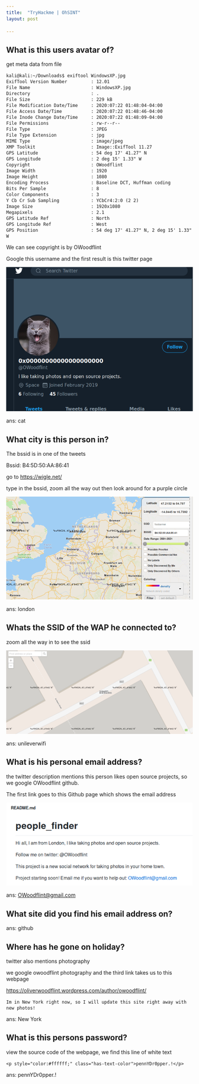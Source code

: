 ```yaml
---
title:  "TryHackme | OhSINT"
layout: post

---
```


## What is this users avatar of?

get meta data from file

```console
kali@kali:~/Downloads$ exiftool WindowsXP.jpg 
ExifTool Version Number         : 12.01
File Name                       : WindowsXP.jpg
Directory                       : .
File Size                       : 229 kB
File Modification Date/Time     : 2020:07:22 01:48:04-04:00
File Access Date/Time           : 2020:07:22 01:48:46-04:00
File Inode Change Date/Time     : 2020:07:22 01:48:09-04:00
File Permissions                : rw-r--r--
File Type                       : JPEG
File Type Extension             : jpg
MIME Type                       : image/jpeg
XMP Toolkit                     : Image::ExifTool 11.27
GPS Latitude                    : 54 deg 17' 41.27" N
GPS Longitude                   : 2 deg 15' 1.33" W
Copyright                       : OWoodflint
Image Width                     : 1920
Image Height                    : 1080
Encoding Process                : Baseline DCT, Huffman coding
Bits Per Sample                 : 8
Color Components                : 3
Y Cb Cr Sub Sampling            : YCbCr4:2:0 (2 2)
Image Size                      : 1920x1080
Megapixels                      : 2.1
GPS Latitude Ref                : North
GPS Longitude Ref               : West
GPS Position                    : 54 deg 17' 41.27" N, 2 deg 15' 1.33" W
```
We can see copyright is by OWoodflint

Google this username and the first result is this twitter page

![Github](./images/owoodflinttwitter.jpeg)

ans: cat

## What city is this person in?

The bssid is in one of the tweets

Bssid: B4:5D:50:AA:86:41

go to https://wigle.net/

type in the bssid, zoom all the way out then look around for a purple circle

![Github](./images/wigle.png)

ans: london

## Whats the SSID of the WAP he connected to?

zoom all the way in to see the ssid

![Github](./images/ssid.png)

ans: unileverwifi

## What is his personal email address?

the twitter description mentions this person likes open source projects, so we google OWoodflint github.

The first link goes to this Github page which shows the email address

![Github](./images/peoplefinder.png)

ans: OWoodflint@gmail.com

## What site did you find his email address on?

ans: github

## Where has he gone on holiday?

twitter also mentions photography

we google owoodflint photography and the third link takes us to this webpage

https://oliverwoodflint.wordpress.com/author/owoodflint/

```
Im in New York right now, so I will update this site right away with new photos!
```
ans: New York

## What is this persons password?

view the source code of the webpage, we find this line of white text
```
<p style="color:#ffffff;" class="has-text-color">pennYDr0pper.!</p>
```
ans: pennYDr0pper.!

